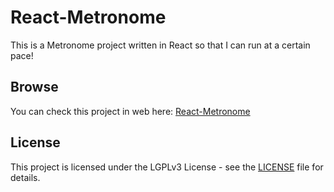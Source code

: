 # React-Metronome
This is a Metronome project written in React so that I can run at a certain pace!
## Browse
You can check this project in web here: [React-Metronome](https://it-krivoshey.github.io/React-Metronome/)
## License
This project is licensed under the LGPLv3 License - see the [LICENSE](https://github.com/IT-Krivoshey/React-Metronome/blob/master/LICENSE) file for details.
